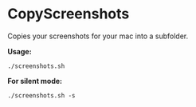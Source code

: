# CopyScreenshots
Copies your screenshots for your mac into a subfolder.

**Usage:**

`./screenshots.sh`

**For silent mode:**

`./screenshots.sh -s`
